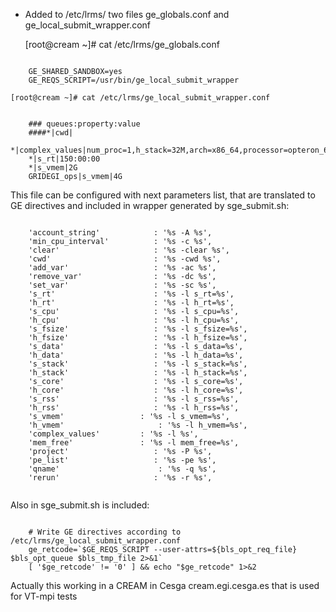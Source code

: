 - Added to /etc/lrms/ two files ge_globals.conf and ge_local_submit_wrapper.conf

    [root@cream ~]# cat /etc/lrms/ge_globals.conf 
<pre><code>
	GE_SHARED_SANDBOX=yes
	GE_REQS_SCRIPT=/usr/bin/ge_local_submit_wrapper
</code></pre>
    [root@cream ~]# cat /etc/lrms/ge_local_submit_wrapper.conf 
<pre><code>
	### queues:property:value
	####*|cwd|
	*|complex_values|num_proc=1,h_stack=32M,arch=x86_64,processor=opteron_6174,h_fsize=10G
	*|s_rt|150:00:00
	*|s_vmem|2G
	GRIDEGI_ops|s_vmem|4G
</code></pre>
This file can be configured with next parameters list,
that are translated to GE directives and included in wrapper generated by sge_submit.sh:
<pre><code>
    'account_string'            : '%s -A %s',
    'min_cpu_interval'          : '%s -c %s',
    'clear'                     : '%s -clear %s',
    'cwd'                       : '%s -cwd %s',
    'add_var'                   : '%s -ac %s',
    'remove_var'                : '%s -dc %s',
    'set_var'                   : '%s -sc %s',
    's_rt'                      : '%s -l s_rt=%s',
    'h_rt'                      : '%s -l h_rt=%s',
    's_cpu'                     : '%s -l s_cpu=%s',
    'h_cpu'                     : '%s -l h_cpu=%s',
    's_fsize'                   : '%s -l s_fsize=%s',
    'h_fsize'                   : '%s -l h_fsize=%s',
    's_data'                    : '%s -l s_data=%s',                                                                                                                                                                 
    'h_data'                    : '%s -l h_data=%s',                                                                                                                                                                 
    's_stack'                   : '%s -l s_stack=%s',                                                                                                                                                                
    'h_stack'                   : '%s -l h_stack=%s',                                                                                                                                                                
    's_core'                    : '%s -l s_core=%s',                                                                                                                                                                 
    'h_core'                    : '%s -l h_core=%s',                                                                                                                                                                 
    's_rss'                     : '%s -l s_rss=%s',                                                                                                                                                                  
    'h_rss'                     : '%s -l h_rss=%s',                                                                                                                                                                  
    's_vmem'               	 : '%s -l s_vmem=%s',                                                                                                                                                                 
    'h_vmem'	               	 : '%s -l h_vmem=%s',                                                                                                                                                                 
    'complex_values'   		 : '%s -l %s',                                                                                                                                                                        
    'mem_free'             	 : '%s -l mem_free=%s',                                                                                                                                                               
    'project'                   : '%s -P %s',                                                                                                                                                                        
    'pe_list'                   : '%s -pe %s',                                                                                                                                                                       
    'qname'                  	 : '%s -q %s',                                                                                                                                                                        
    'rerun'                     : '%s -r %s',  

</code></pre>
Also in sge_submit.sh is included: 
<pre><code>
    # Write GE directives according to /etc/lrms/ge_local_submit_wrapper.conf
    ge_retcode=`$GE_REQS_SCRIPT --user-attrs=${bls_opt_req_file} $bls_opt_queue $bls_tmp_file 2>&1`
    [ '$ge_retcode' != '0' ] && echo "$ge_retcode" 1>&2
</code></pre>
Actually this working in a CREAM in Cesga cream.egi.cesga.es that is used for VT-mpi tests 
 
